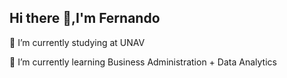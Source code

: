 ## Hi there 👋,I'm Fernando
🔭 I’m currently studying at UNAV

🌱 I’m currently learning Business Administration + Data Analytics
<!--
**fernandocdh/fernandocdh** is a ✨ _special_ ✨ repository because its `README.md` (this file) appears on your GitHub profile.

Here are some ideas to get you started:



- 👯 I’m looking to collaborate on ...
- 🤔 I’m looking for help with ...
- 💬 Ask me about ...
- 📫 How to reach me: ...
- ⚡ Fun fact: ...
-->
